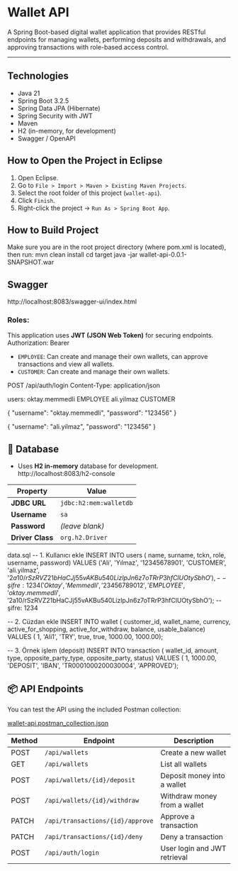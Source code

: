 # Wallet API

A Spring Boot-based digital wallet application that provides RESTful endpoints for managing wallets, performing deposits and withdrawals, and approving transactions with role-based access control.

---

## Technologies

- Java 21
- Spring Boot 3.2.5
- Spring Data JPA (Hibernate)
- Spring Security with JWT
- Maven
- H2 (in-memory, for development)
- Swagger / OpenAPI


## How to Open the Project in Eclipse

1. Open Eclipse.
2. Go to `File > Import > Maven > Existing Maven Projects`.
3. Select the root folder of this project (`wallet-api`).
4. Click `Finish`.
5. Right-click the project → `Run As > Spring Boot App`.


## How to Build Project
Make sure you are in the root project directory (where pom.xml is located), then run:
mvn clean install
cd target
java -jar wallet-api-0.0.1-SNAPSHOT.war


## Swagger

http://localhost:8083/swagger-ui/index.html

### Roles:
This application uses **JWT (JSON Web Token)** for securing endpoints.
Authorization: Bearer <token>

- `EMPLOYEE`: Can create and manage their own wallets, can approve transactions and view all wallets.
- `CUSTOMER`: Can create and manage their own wallets.

POST /api/auth/login
Content-Type: application/json

users:
oktay.memmedli EMPLOYEE
ali.yilmaz CUSTOMER

{
  "username": "oktay.memmedli",
  "password": "123456"
}

{
  "username": "ali.yilmaz",
  "password": "123456"
}

## 💾 Database

- Uses **H2 in-memory** database for development.
http://localhost:8083/h2-console

| Property         | Value                        |
|------------------|------------------------------|
| **JDBC URL**     | `jdbc:h2:mem:walletdb`       |
| **Username**     | `sa`                         |
| **Password**     | *(leave blank)*              |
| **Driver Class** | `org.h2.Driver`              |


data.sql
-- 1. Kullanıcı ekle
INSERT INTO users ( name, surname, tckn, role, username, password)
VALUES 
('Ali', 'Yılmaz', '12345678901', 'CUSTOMER', 'ali.yilmaz', '$2a$10$/rSzRVZ21bHaCJj55vAKBu540LizlpJn6z7oTRrP3hfClUOtySbhO'), -- şifre: 1234
( 'Oktay', 'Memmedli', '23456789012', 'EMPLOYEE', 'oktay.memmedli', '$2a$10$/rSzRVZ21bHaCJj55vAKBu540LizlpJn6z7oTRrP3hfClUOtySbhO'); -- şifre: 1234

-- 2. Cüzdan ekle
INSERT INTO wallet ( customer_id, wallet_name, currency, active_for_shopping, active_for_withdraw, balance, usable_balance)
VALUES 
( 1, 'Ali1', 'TRY', true, true, 1000.00, 1000.00);

-- 3. Örnek işlem (deposit)
INSERT INTO transaction ( wallet_id, amount, type, opposite_party_type, opposite_party, status)
VALUES
( 1, 1000.00, 'DEPOSIT', 'IBAN', 'TR0001000200030004', 'APPROVED');


## 📦 API Endpoints

You can test the API using the included Postman collection:

[wallet-api.postman_collection.json](./wallet-api.postman_collection.json)

| Method | Endpoint                             | Description                    |
|--------|--------------------------------------|--------------------------------|
| POST   | `/api/wallets`                       | Create a new wallet            | 
| GET    | `/api/wallets`                       | List all wallets               | 
| POST   | `/api/wallets/{id}/deposit`          | Deposit money into a wallet    |
| POST   | `/api/wallets/{id}/withdraw`         | Withdraw money from a wallet   | 
| PATCH  | `/api/transactions/{id}/approve`     | Approve a transaction          |
| PATCH  | `/api/transactions/{id}/deny`        | Deny a transaction             |
| POST   | `/api/auth/login`                    | User login and JWT retrieval   | 
